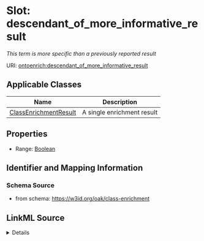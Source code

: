 # Slot: descendant_of_more_informative_result
_This term is more specific than a previously reported result_


URI: [ontoenrich:descendant_of_more_informative_result](https://w3id.org/oak/class-enrichment/descendant_of_more_informative_result)



<!-- no inheritance hierarchy -->




## Applicable Classes

| Name | Description |
| --- | --- |
[ClassEnrichmentResult](ClassEnrichmentResult.md) | A single enrichment result






## Properties

* Range: [Boolean](Boolean.md)







## Identifier and Mapping Information







### Schema Source


* from schema: https://w3id.org/oak/class-enrichment




## LinkML Source

<details>
```yaml
name: descendant_of_more_informative_result
description: This term is more specific than a previously reported result
from_schema: https://w3id.org/oak/class-enrichment
rank: 1000
alias: descendant_of_more_informative_result
owner: ClassEnrichmentResult
domain_of:
- ClassEnrichmentResult
range: boolean

```
</details>
